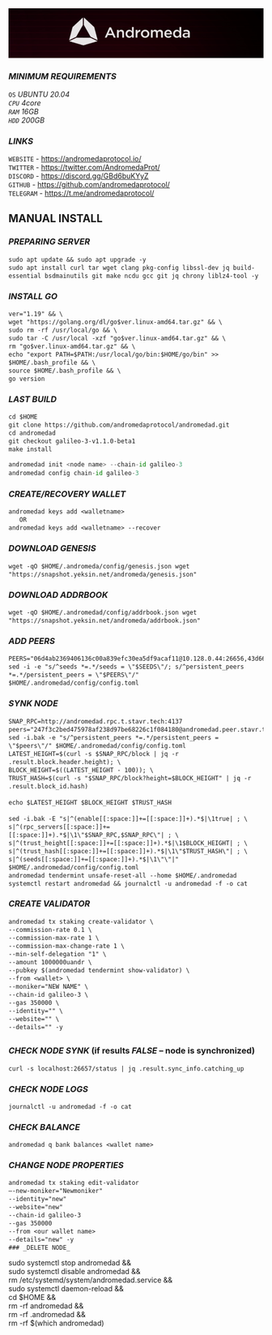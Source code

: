 <img src="https://github.com/RedFoxAT/Andromeda/blob/main/andromeda_logo.png" width="1150" alt="" />

### _MINIMUM REQUIREMENTS_
 ```OS``` _UBUNTU 20.04<br>
 ```CPU``` 4core<br>
 ```RAM``` 16GB<br>
 ```HDD``` 200GB_<br>

### _LINKS_
```WEBSITE``` - https://andromedaprotocol.io/ <br>
```TWITTER``` - https://twitter.com/AndromedaProt/ <br>
```DISCORD``` - https://discord.gg/GBd6buKYyZ <br>
```GITHUB``` - https://github.com/andromedaprotocol/ <br>
```TELEGRAM``` - https://t.me/andromedaprotocol/ <br>
## MANUAL INSTALL
### _PREPARING SERVER_
```
sudo apt update && sudo apt upgrade -y
sudo apt install curl tar wget clang pkg-config libssl-dev jq build-essential bsdmainutils git make ncdu gcc git jq chrony liblz4-tool -y
```
### _INSTALL GO_
```
ver="1.19" && \
wget "https://golang.org/dl/go$ver.linux-amd64.tar.gz" && \
sudo rm -rf /usr/local/go && \
sudo tar -C /usr/local -xzf "go$ver.linux-amd64.tar.gz" && \
rm "go$ver.linux-amd64.tar.gz" && \
echo "export PATH=$PATH:/usr/local/go/bin:$HOME/go/bin" >> $HOME/.bash_profile && \
source $HOME/.bash_profile && \
go version
```
### _LAST BUILD_
```
cd $HOME
git clone https://github.com/andromedaprotocol/andromedad.git
cd andromedad
git checkout galileo-3-v1.1.0-beta1 
make install
```
```python
andromedad init <node name> --chain-id galileo-3
andromedad config chain-id galileo-3
```    

### _CREATE/RECOVERY WALLET_
```
andromedad keys add <walletname>
   OR
andromedad keys add <walletname> --recover
```
### _DOWNLOAD GENESIS_
```
wget -qO $HOME/.andromeda/config/genesis.json wget "https://snapshot.yeksin.net/andromeda/genesis.json"
```
### _DOWNLOAD ADDRBOOK_
```
wget -qO $HOME/.andromedad/config/addrbook.json wget "https://snapshot.yeksin.net/andromeda/addrbook.json"
```
### _ADD PEERS_
```
PEERS="06d4ab2369406136c00a839efc30ea5df9acaf11@10.128.0.44:26656,43d667323445c8f4d450d5d5352f499fa04839a8@192.168.0.237:26656,29a9c5bfb54343d25c89d7119fade8b18201c503@192.168.101.79:26656,6006190d5a3a9686bbcce26abc79c7f3f868f43a@37.252.184.230:26656"
sed -i -e "s/^seeds *=.*/seeds = \"$SEEDS\"/; s/^persistent_peers *=.*/persistent_peers = \"$PEERS\"/" $HOME/.andromedad/config/config.toml
```
### _SYNK NODE_
```
SNAP_RPC=http://andromedad.rpc.t.stavr.tech:4137
peers="247f3c2bed475978af238d97be68226c1f084180@andromedad.peer.stavr.tech:4376"
sed -i.bak -e "s/^persistent_peers *=.*/persistent_peers = \"$peers\"/" $HOME/.andromedad/config/config.toml
LATEST_HEIGHT=$(curl -s $SNAP_RPC/block | jq -r .result.block.header.height); \
BLOCK_HEIGHT=$((LATEST_HEIGHT - 100)); \
TRUST_HASH=$(curl -s "$SNAP_RPC/block?height=$BLOCK_HEIGHT" | jq -r .result.block_id.hash)

echo $LATEST_HEIGHT $BLOCK_HEIGHT $TRUST_HASH

sed -i.bak -E "s|^(enable[[:space:]]+=[[:space:]]+).*$|\1true| ; \
s|^(rpc_servers[[:space:]]+=[[:space:]]+).*$|\1\"$SNAP_RPC,$SNAP_RPC\"| ; \
s|^(trust_height[[:space:]]+=[[:space:]]+).*$|\1$BLOCK_HEIGHT| ; \
s|^(trust_hash[[:space:]]+=[[:space:]]+).*$|\1\"$TRUST_HASH\"| ; \
s|^(seeds[[:space:]]+=[[:space:]]+).*$|\1\"\"|" $HOME/.andromedad/config/config.toml
andromedad tendermint unsafe-reset-all --home $HOME/.andromedad
systemctl restart andromedad && journalctl -u andromedad -f -o cat
```
### _CREATE VALIDATOR_
```
andromedad tx staking create-validator \
--commission-rate 0.1 \
--commission-max-rate 1 \
--commission-max-change-rate 1 \
--min-self-delegation "1" \
--amount 1000000uandr \
--pubkey $(andromedad tendermint show-validator) \
--from <wallet> \
--moniker="NEW NAME" \
--chain-id galileo-3 \
--gas 350000 \
--identity="" \
--website="" \
--details="" -y
```
## 
### _CHECK NODE SYNK_ (if results _FALSE_ – node is synchronized)
```
curl -s localhost:26657/status | jq .result.sync_info.catching_up
```

### _CHECK NODE LOGS_
```
journalctl -u andromedad -f -o cat
```
### _CHECK BALANCE_
```
andromedad q bank balances <wallet name>
```
### _CHANGE NODE PROPERTIES_
```
andromedad tx staking edit-validator 
—-new-moniker="Newmoniker" 
--identity="new" 
--website="new" 
--chain-id galileo-3 
--gas 350000 
--from <our wallet name> 
--details="new" -y
### _DELETE NODE_
```
sudo systemctl stop andromedad && \
sudo systemctl disable andromedad && \
rm /etc/systemd/system/andromedad.service && \
sudo systemctl daemon-reload && \
cd $HOME && \
rm -rf andromedad && \
rm -rf .andromedad && \
rm -rf $(which andromedad)
```
